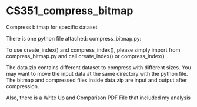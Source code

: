 # CS351_compress_bitmap
Compress bitmap for specific dataset

There is one python file attached: compress_bitmap.py:

To use create_index() and compress_index(), please simply import from compress_bitmap.py and call create_index() or compress_index()

The data.zip contains different dataset to compress with different sizes. You may want to move the input data at the same directory with the python file. The bitmap and compressed files inside data.zip are input and output after compression.

Also, there is a Write Up and Comparison PDF File that included my analysis
